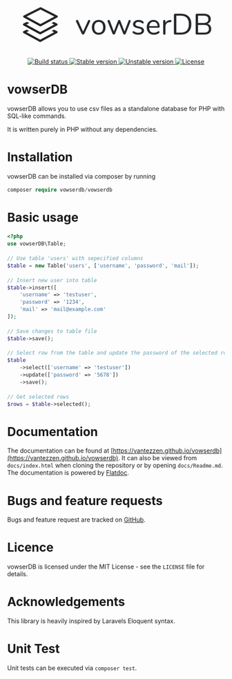 <p align="center">
    <img src="logo.png">
    <a href="https://packagist.org/packages/vowserdb/vowserdb">
        <img src="https://api.travis-ci.org/vantezzen/vowserdb.svg?branch=master" alt="Build status">
    </a>
    <a href="https://packagist.org/packages/vowserdb/vowserdb">
        <img src="https://poser.pugx.org/vowserdb/vowserdb/v/stable.svg" alt="Stable version">
    </a>
    <a href="https://packagist.org/packages/vowserdb/vowserdb">
        <img src="https://poser.pugx.org/vowserdb/vowserdb/v/unstable.svg" alt="Unstable version">
    </a>
    <a href="https://packagist.org/packages/vowserdb/vowserdb">
        <img src="https://poser.pugx.org/vowserdb/vowserdb/license.svg" alt="License">
    </a>
</p>

# vowserDB
vowserDB allows you to use csv files as a standalone database for PHP with SQL-like commands.

It is written purely in PHP without any dependencies.

# Installation
vowserDB can be installed via composer by running
```php
composer require vowserdb/vowserdb
```

# Basic usage
```php
<?php
use vowserDB\Table;

// Use table 'users' with sepecified columns
$table = new Table('users', ['username', 'password', 'mail']);

// Insert new user into table
$table->insert([
    'username' => 'testuser',
    'password' => '1234',
    'mail' => 'mail@example.com'
]);

// Save changes to table file
$table->save();

// Select row from the table and update the password of the selected rows
$table
    ->select(['username' => 'testuser'])
    ->update(['password' => '5678'])
    ->save();

// Get selected rows
$rows = $table->selected();
```

# Documentation
The documentation can be found at [https://vantezzen.github.io/vowserdb](https://vantezzen.github.io/vowserdb). It can also be viewed from `docs/index.html` when cloning the repository or by opening `docs/Readme.md`. 
The documentation is powered by [Flatdoc](http://ricostacruz.com/flatdoc).

# Bugs and feature requests
Bugs and feature request are tracked on [GitHub](https://github.com/vantezzen/vowserdb/issues).

# Licence
vowserDB is licensed under the MIT License - see the `LICENSE` file for details.

# Acknowledgements

This library is heavily inspired by Laravels Eloquent syntax.

# Unit Test
Unit tests can be executed via `composer test`.
